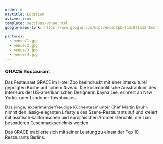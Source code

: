 ```yaml
---
order: 6
navtitle: Location
active: true
template: sections/venue.html
google-maps-link: https://www.google.com/maps/embed?pb=!1m18!1m12!1m3!1d2428.6420952994017!2d13.326940315904215!3d52.5037179798112!2m3!1f0!2f0!3f0!3m2!1i1024!2i768!4f13.1!3m3!1m2!1s0x47a850fea675fae5%3A0x84e636bbfd4d40f5!2sGRACE%20Restaurant%20%26%20Bar!5e0!3m2!1sde!2sde!4v1580046238279!5m2!1sde!2sde

pictures:
  - venue/1.jpg
  - venue/2.jpg
  - venue/3.jpg
  - venue/4.jpg
---
```

### GRACE Restaurant
Das Restaurant GRACE im Hotel Zoo beeindruckt mit einer interkulturell geprägten Küche auf hohem Niveau. 
Die kosmopolitische Ausstrahlung des Interieurs der US-amerikanischen Designerin Dayna Lee, erinnert an New Yorker oder Londoner Townhouses.

Das  junge, experimentierfreudige Küchenteam unter Chef Martin Bruhn nimmt den lässig-eleganten Lifestyle des Szene-Restaurants auf und kreiert mit asiatisch-kalifornischen und europäischen Aromen Gerichte, die zum besonderen Geschmackserlebnis werden.

Das GRACE etablierte sich mit seiner Leistung zu einem der Top 10 Restaurants Berlins.

